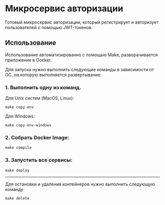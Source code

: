 # Микросервис авторизации
Готовый микросервис авторизации, который регистрирует и авторизует пользователей с помощью JWT-токенов.

## Использование
Использование автоматизированно с помощью Make, разворачивается приложение в Docker.

Для запуска нужно выполнить следующие команды в зависимости от ОС, на которую выполняется развертывание:
### 1. Выполнить одну из команд.
Для Unix систем (MacOS, Linux):
```shell
make copy-env
```
Для Windows:
```shell
make copy-env-windows
```
### 2. Собрать Docker Image: 
```shell
make compile
```
### 3. Запустить все сервисы:
```shell
make deploy
```
---
Для остановки и удаления контейнеров нужно выполнить следующую команду:
```shell
make delete
```